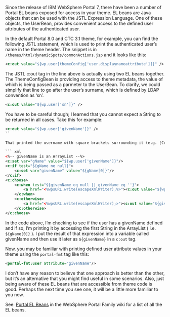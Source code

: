 Since the release of IBM WebSphere Portal 7, there have been a number of Portal EL beans exposed for access in your theme. EL beans are Java objects that can be used with the JSTL Expression Language. One of these objects, the UserBean, provides convenient access to the defined user attributes of the authenticated user.

In the default Portal 8.0 and CTC 3.1 theme, for example, you can find the following JSTL statement, which is used to print the authenticated user’s name in the theme header. The snippet is in `/themes/html/dynamicSpots/commonActions.jsp` and it looks like this:

``` xml
<c:out value="${wp.user[themeConfig['user.displaynameattribute']]}" />
```

The JSTL c:out tag in the line above is actually using two EL beans together. The ThemeConfigBean is providing access to theme metadata, the value of which is being passed as a parmeter to the UserBean. To clarify, we could simplify that line to go after the user’s surname, which is defined by LDAP convention as ‘sn’.

``` xml
<c:out value="${wp.user['sn']}" />
```

You have to be careful though; I learned that you cannot expect a String to be returned in all cases. Take this for example:

``` xml
<c:out value="${wp.user['givenName']}" /> 
``

That printed the username with square brackets surrounding it (e.g. [Cody]) and it took me a bit to understand why. As it turns out, givenName was a multi-valued attribute, so what was actually being returned was an ArrayList. Once I knew that, it was easy enough to solve the problem with the following stanza:

``` xml
<%-- givenName is an ArrayList --%>
<c:set var="gName" value="${wp.user['givenName']}"/>
<c:if test="${gName ne null}">
    <c:set var="givenName" value="${gName[0]}"/>
</c:if>
<c:choose>
    <c:when test="${givenName eq null || givenName eq ''}">
        <a href="<%wpsURL.write(escapeXmlWriter);%>"><c:out value="${wp.user[themeConfig['user.displaynameattribute']]}" /></a>
    </c:when>
    <c:otherwise>
        <a href="<%wpsURL.write(escapeXmlWriter);>"><c:out value="${givenName}" />&amp;nbsp;<c:out value="${wp.user['sn']}" /></a>
    </c:otherwise>
</c:choose>
```

In the code above, I’m checking to see if the user has a givenName defined and if so, I’m printing it by accessing the first String in the ArrayList ( i.e. `${gName[0]}` ). I put the result of that expression into a variable called givenName and then use it later as `${givenName}` in a `c:out` tag.

Now, you may be familiar with printing defined user attribute values in your theme using the `portal-fmt` tag like this:

``` xml
<portal-fmt:user attribute="givenName"/>
```

I don’t have any reason to believe that one approach is better than the other, but it’s an alternative that you might find useful in some scenarios. Also, just being aware of these EL beans that are accessible from theme code is good. Perhaps the next time you see one, it will be a little more familiar to you now.

See: [Portal EL Beans](http://www-10.lotus.com/ldd/portalwiki.nsf/dx/Portal_EL_Beans) in the WebSphere Portal Family wiki for a list of all the EL beans.

